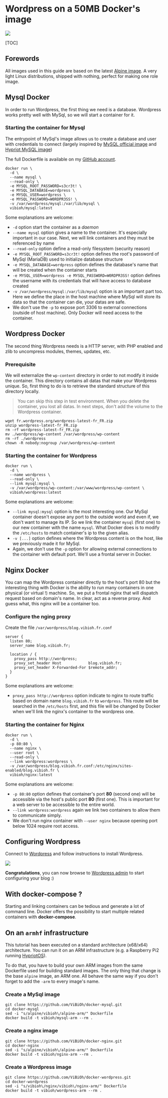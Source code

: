 # Wordpress on a 50MB Docker's image

[![](https://badge.imagelayers.io/vibioh/wordpress:latest.svg)](https://imagelayers.io/?images=vibioh/wordpress:latest 'Get your own badge on imagelayers.io')

[TOC]

## Forewords

All images used in this guide are based on the latest [Alpine image](https://registry.hub.docker.com/_/alpine/). A very light Linux distributions, shipped with nothing, perfect for making one role image.

## Mysql Docker

In order to run Wordpress, the first thing we need is a database. Wordpress works pretty well with MySql, so we will start a container for it.

### Starting the container for Mysql

The entrypoint of MySql's image allows us to create a database and user with credentials to connect (largely inspired by [MySQL official image](https://github.com/docker-library/mysql) and [Hypriot MySQL image](https://github.com/hypriot/rpi-mysql))

The full Dockerfile is available on my [GitHub account](https://github.com/ViBiOh/docker-mysql/blob/master/Dockerfile).

    docker run \
      -d \
      --name mysql \
      --read-only \
      -e MYSQL_ROOT_PASSWORD=s3cr3t! \
      -e MYSQL_DATABASE=wordpress \
      -e MYSQL_USER=wordpress \
      -e MYSQL_PASSWORD=W0RDPR3SS! \
      -v /var/wordpress/mysql:/var/lib/mysql \
      vibioh/mysql:latest

Some explanations are welcome:

* `-d` option start the container as a *daemon*
* `--name mysql` option gives a name to the container. It's especially important in our case. Next, we will link containers and they must be referenced by name
* `--read-only` option define a read-only filesystem (security reason)
* `-e MYSQL_ROOT_PASSWORD=s3cr3t!` option defines the root's password of MySql (MariaDB) used to initialize database structure
* `-e MYSQL_DATABASE=wordpress` option defines the database's name that will be created when the container starts
* `-e MYSQL_USER=wordpress -e MYSQL_PASSWORD=W0RDPR3SS!` option defines the username with its credentials that will have access to database created
* `-v /var/wordpress/mysql:/var/lib/mysql` option is an important part too. Here we define the place in the host machine where MySql will store its data so that the container can die, your datas are safe.
* We don't use the `-p` to expose port 3306 to external connections (outside of host machine). Only Docker will need access to the container.

## Wordpress Docker

The second thing Wordpress needs is a HTTP server, with PHP enabled and zlib to uncompress modules, themes, updates, etc.

### Prerequisite

We will externalize the `wp-content` directory in order to not modify it inside the container. This directory contains all datas that make your Wordpress unique. So, first thing to do is to retrieve the standard structure of this directory locally.

> You can skip this step in test environment. When you delete the container, you lost all datas. In next steps, don't add the volume to the Wordpress container.

    wget fr.wordpress.org/wordpress-latest-fr_FR.zip
    unzip wordpress-latest-fr_FR.zip
    rm -rf wordpress-latest-fr_FR.zip
    mv ./wordpress/wp-content /var/wordpress/wp-content
    rm -rf ./wordpress
    chown -R nobody:nogroup /var/wordpress/wp-content

### Starting the container for Wordpress

    docker run \
      -d \
      --name wordpress \
      --read-only \
      --link mysql:mysql \
      -v /var/wordpress/wp-content:/var/www/wordpress/wp-content \
      vibioh/wordpress:latest

Some explanations are welcome:

* `--link mysql:mysql` option is the most interesting one. Our MySql container doesn't expose any port to the outside world and even if, we don't want to manage its IP. So we link the container `mysql` (first one) to our new container with the name `mysql`. What Docker does is to modify the `/etc/hosts` to match container's ip to the given alias.
* `-v [...]` option defines where the Wordpress content is on the host, like we previously made it for MySql.
* Again, we don't use the `-p` option for allowing external connections to the container with default port. We'll use a frontal server in Docker.

## Nginx Docker

You can map the Wordpress container directly to the host's port 80 but the interesting thing with Docker is the ability to run many containers in one physical (or virtual !) machine. So, we put a frontal nginx that will dispatch request based on domain's name. In clear, act as a reverse proxy. And guess what, this nginx will be a container too.

### Configure the nging proxy

Create the file `/var/wordpress/blog.vibioh.fr.conf`

    server {
      listen 80;
      server_name blog.vibioh.fr;
    
      location / {
        proxy_pass http://wordpress;
        proxy_set_header Host            blog.vibioh.fr;
        proxy_set_header X-Forwarded-For $remote_addr;
      }
    }

Some explanations are welcome:

* `proxy_pass http://wordpress` option indicate to nginx to route traffic based on domain name `blog.vibioh.fr` to `wordpress`. This route will be searched in the `/etc/hosts` first, and this file will be changed by Docker when we'll link the nginx's container to the wordpress one.

### Starting the container for Nginx

    docker run \
      -d \
      -p 80:80 \
      --name nginx \
      --user root \
      --read-only \
      --link wordpress:wordpress \
      -v /var/wordpress/blog.vibioh.fr.conf:/etc/nginx/sites-enabled/blog.vibioh.fr \
      vibioh/nginx:latest

Some explanations are welcome:

* `-p 80:80` option defines that container's port **80** (second one) will be accessible via the host's public port **80** (first one). This is important for a web server to be accessible to the entire world.
* `--link wordpress:wordpress` again we link two containers to allow them to communicate simply.
* We don't run nginx container with `--user nginx` because opening port below 1024 require root access.

## Configuring Wordpress

Connect to [Wordpress](http://blog.vibioh.fr/) and follow instructions to install Wordpress.

![](./wp_configure.png)

**Congratulations**, you can now browse to [Wordpress admin](http://blog.vibioh.fr/wp-admin/) to start configuring your blog :)

## With docker-compose ?

Starting and linking containers can be tedious and generate a lot of command line. Docker offers the possibility to start multiple related containers with **docker-compose**.

## On an `armhf` infrastructure

This tutorial has been executed on a standard architecture (x68/x64) architecture. You can run it on an ARM infrastructure (e.g. a Raspberry Pi2 running [HypriotOS](http://blog.hypriot.com)).

To do that, you have to build your own ARM images from the same Dockerfile used for building standard images. The only thing that change is the base `alpine` image, an ARM one. All behave the same way if you don't forget to add the `-arm` to every image's name.

### Create a MySql image

    git clone https://github.com/ViBiOh/docker-mysql.git
    cd docker-mysql
    sed -i "s/alpine/vibioh\/alpine-arm/" Dockerfile
    docker build -t vibioh/mysql-arm --rm .

### Create a nginx image

    git clone https://github.com/ViBiOh/docker-nginx.git
    cd docker-nginx
    sed -i "s/alpine/vibioh\/alpine-arm/" Dockerfile
    docker build -t vibioh/nginx-arm --rm .

### Create a Wordpress image

    git clone https://github.com/ViBiOh/docker-wordpress.git
    cd docker-wordpress
    sed -i "s/vibioh\/nginx/vibioh\/nginx-arm/" Dockerfile
    docker build -t vibioh/wordpress-arm --rm .